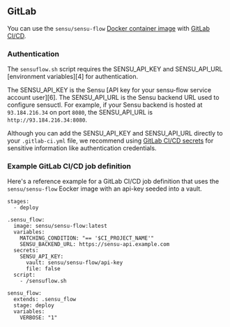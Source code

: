 ## GitLab

You can use the `sensu/sensu-flow` [Docker container image][2] with [GitLab CI/CD][1].

### Authentication

The `sensuflow.sh` script requires the SENSU_API_KEY and SENSU_API_URL [environment variables][4] for authentication.

The SENSU_API_KEY is the Sensu [API key for your sensu-flow service account user][6].
The SENSU_API_URL is the Sensu backend URL used to configure sensuctl.
For example, if your Sensu backend is hosted at `93.184.216.34` on port `8080`, the SENSU_API_URL is `http://93.184.216.34:8080`.

Although you can add the SENSU_API_KEY and SENSU_API_URL directly to your `.gitlab-ci.yml` file, we recommend using [GitLab CI/CD secrets][3] for sensitive information like authentication credentials.

### Example GitLab CI/CD job definition

Here's a reference example for a GitLab CI/CD job definition that uses the `sensu/sensu-flow` Eocker image with an api-key seeded into a vault.

```
stages:
  - deploy

.sensu_flow:
  image: sensu/sensu-flow:latest
  variables:
    MATCHING_CONDITION: "== '$CI_PROJECT_NAME'"
    SENSU_BACKEND_URL: https://sensu-api.example.com
  secrets:
    SENSU_API_KEY:
      vault: sensu/sensu-flow/api-key
      file: false
  script:
    - /sensuflow.sh

sensu_flow:
  extends: .sensu_flow
  stage: deploy
  variables:
    VERBOSE: "1"
```


[1]: https://docs.gitlab.com/ee/ci/docker/using_docker_images.html#define-image-in-the-gitlab-ciyml-file
[2]: https://hub.docker.com/repository/docker/sensu/sensu-flow
[3]: https://docs.gitlab.com/ee/ci/yaml/index.html#secrets
